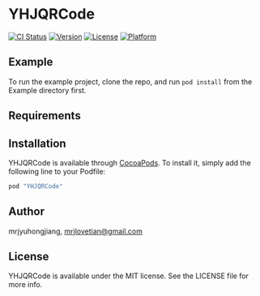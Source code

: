 # YHJQRCode

[![CI Status](http://img.shields.io/travis/mrjyuhongjiang/YHJQRCode.svg?style=flat)](https://travis-ci.org/mrjyuhongjiang/YHJQRCode)
[![Version](https://img.shields.io/cocoapods/v/YHJQRCode.svg?style=flat)](http://cocoapods.org/pods/YHJQRCode)
[![License](https://img.shields.io/cocoapods/l/YHJQRCode.svg?style=flat)](http://cocoapods.org/pods/YHJQRCode)
[![Platform](https://img.shields.io/cocoapods/p/YHJQRCode.svg?style=flat)](http://cocoapods.org/pods/YHJQRCode)

## Example

To run the example project, clone the repo, and run `pod install` from the Example directory first.

## Requirements

## Installation

YHJQRCode is available through [CocoaPods](http://cocoapods.org). To install
it, simply add the following line to your Podfile:

```ruby
pod "YHJQRCode"
```

## Author

mrjyuhongjiang, mrjlovetian@gmail.com

## License

YHJQRCode is available under the MIT license. See the LICENSE file for more info.


